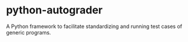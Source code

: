 python-autograder
=================

A Python framework to facilitate standardizing and running test cases of generic programs.
